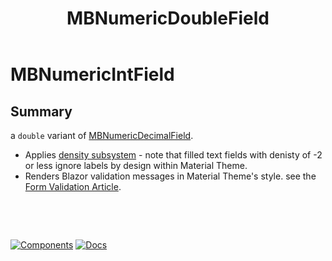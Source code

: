 ﻿---
uid: C.MBNumericDoubleField
title: MBNumericDoubleField
---
# MBNumericIntField

## Summary

a `double` variant of [MBNumericDecimalField](xref:C.MBNumericDecimalField).

- Applies [density subsystem](xref:A.Density) - note that filled text fields with denisty of -2 or less ignore labels by design within Material Theme.
- Renders Blazor validation messages in Material Theme's style. see the [Form Validation Article](xref:A.FormValidation).

&nbsp;

&nbsp;

[![Components](https://img.shields.io/static/v1?label=Components&message=Plus&color=red)](xref:A.PlusComponents)
[![Docs](https://img.shields.io/static/v1?label=API%20Documentation&message=MBNumericIntField&color=brightgreen)](xref:Material.Blazor.MBNumericIntField)
